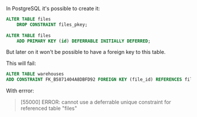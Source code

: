 In PostgreSQL it's possible to create it:

```sql
ALTER TABLE files
    DROP CONSTRAINT files_pkey;  
  
ALTER TABLE files  
    ADD PRIMARY KEY (id) DEFERRABLE INITIALLY DEFERRED;
```

But later on it won't be possible to have a foreign key to this table.

This will fail:
```sql
ALTER TABLE warehouses  
ADD CONSTRAINT FK_B5871404A8DBFD92 FOREIGN KEY (file_id) REFERENCES files (id) DEFERRABLE INITIALLY DEFERRED
```

With errror:
> [55000] ERROR: cannot use a deferrable unique constraint for referenced table "files"

